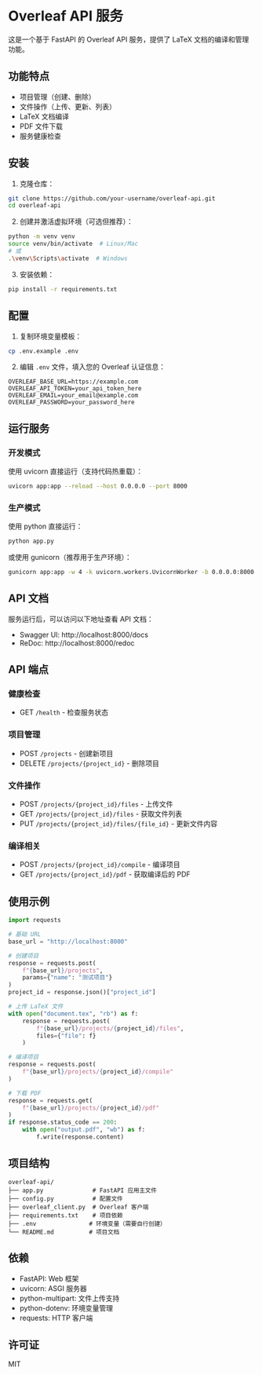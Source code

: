 # Overleaf API 服务

这是一个基于 FastAPI 的 Overleaf API 服务，提供了 LaTeX 文档的编译和管理功能。

## 功能特点

- 项目管理（创建、删除）
- 文件操作（上传、更新、列表）
- LaTeX 文档编译
- PDF 文件下载
- 服务健康检查

## 安装

1. 克隆仓库：
```bash
git clone https://github.com/your-username/overleaf-api.git
cd overleaf-api
```

2. 创建并激活虚拟环境（可选但推荐）：
```bash
python -m venv venv
source venv/bin/activate  # Linux/Mac
# 或
.\venv\Scripts\activate  # Windows
```

3. 安装依赖：
```bash
pip install -r requirements.txt
```

## 配置

1. 复制环境变量模板：
```bash
cp .env.example .env
```

2. 编辑 `.env` 文件，填入您的 Overleaf 认证信息：
```env
OVERLEAF_BASE_URL=https://example.com
OVERLEAF_API_TOKEN=your_api_token_here
OVERLEAF_EMAIL=your_email@example.com
OVERLEAF_PASSWORD=your_password_here
```

## 运行服务

### 开发模式

使用 uvicorn 直接运行（支持代码热重载）：
```bash
uvicorn app:app --reload --host 0.0.0.0 --port 8000
```

### 生产模式

使用 python 直接运行：
```bash
python app.py
```

或使用 gunicorn（推荐用于生产环境）：
```bash
gunicorn app:app -w 4 -k uvicorn.workers.UvicornWorker -b 0.0.0.0:8000
```

## API 文档

服务运行后，可以访问以下地址查看 API 文档：

- Swagger UI: http://localhost:8000/docs
- ReDoc: http://localhost:8000/redoc

## API 端点

### 健康检查
- GET `/health` - 检查服务状态

### 项目管理
- POST `/projects` - 创建新项目
- DELETE `/projects/{project_id}` - 删除项目

### 文件操作
- POST `/projects/{project_id}/files` - 上传文件
- GET `/projects/{project_id}/files` - 获取文件列表
- PUT `/projects/{project_id}/files/{file_id}` - 更新文件内容

### 编译相关
- POST `/projects/{project_id}/compile` - 编译项目
- GET `/projects/{project_id}/pdf` - 获取编译后的 PDF

## 使用示例

```python
import requests

# 基础 URL
base_url = "http://localhost:8000"

# 创建项目
response = requests.post(
    f"{base_url}/projects",
    params={"name": "测试项目"}
)
project_id = response.json()["project_id"]

# 上传 LaTeX 文件
with open("document.tex", "rb") as f:
    response = requests.post(
        f"{base_url}/projects/{project_id}/files",
        files={"file": f}
    )

# 编译项目
response = requests.post(
    f"{base_url}/projects/{project_id}/compile"
)

# 下载 PDF
response = requests.get(
    f"{base_url}/projects/{project_id}/pdf"
)
if response.status_code == 200:
    with open("output.pdf", "wb") as f:
        f.write(response.content)
```

## 项目结构

```
overleaf-api/
├── app.py              # FastAPI 应用主文件
├── config.py           # 配置文件
├── overleaf_client.py  # Overleaf 客户端
├── requirements.txt    # 项目依赖
├── .env               # 环境变量（需要自行创建）
└── README.md          # 项目文档
```

## 依赖

- FastAPI: Web 框架
- uvicorn: ASGI 服务器
- python-multipart: 文件上传支持
- python-dotenv: 环境变量管理
- requests: HTTP 客户端

## 许可证

MIT